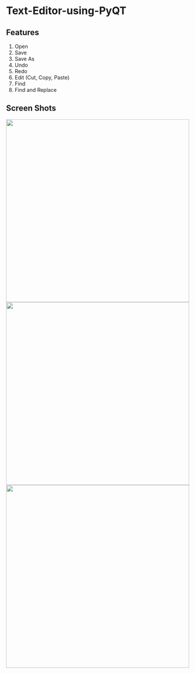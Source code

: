 # Text-Editor-using-PyQT

## Features

1. Open         
2. Save        
3. Save As     
4. Undo
5. Redo
6. Edit (Cut, Copy, Paste)
7. Find
8. Find and Replace

## Screen Shots
<img src = "https://user-images.githubusercontent.com/66366859/140451970-d59eb4c4-55f5-4ce1-84ca-749299bc9493.png" style="width:500px">
<br>
<img src = "https://user-images.githubusercontent.com/66366859/140452004-d934f3d7-c97c-4330-b04d-d0bd7adddc19.png" style="width:500px">
<br>
<img src="https://user-images.githubusercontent.com/66366859/140452077-ced44317-800f-4233-886b-af79c2e19c0a.png" style="width:500px">
